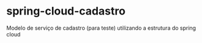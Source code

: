 # spring-cloud-cadastro
Modelo de serviço de cadastro (para teste) utilizando a estrutura do spring cloud
